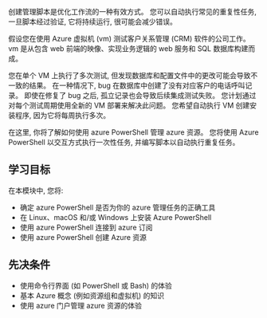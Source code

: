 创建管理脚本是优化工作流的一种有效方式。 您可以自动执行常见的重复性任务, 一旦脚本经过验证, 它将持续运行, 很可能会减少错误。

假设您在使用 Azure 虚拟机 (vm) 测试客户关系管理 (CRM) 软件的公司工作。 vm 是从包含 web 前端的映像、实现业务逻辑的 web 服务和 SQL 数据库构建而成。

您在单个 VM 上执行了多次测试, 但发现数据库和配置文件中的更改可能会导致不一致的结果。 在一种情况下, bug 在数据库中创建了没有对应客户的电话呼叫记录。 即使在修复了 bug 之后, 孤立记录也会导致后续集成测试失败。 您计划通过对每个测试周期使用全新的 VM 部署来解决此问题。 您希望自动执行 VM 创建安装程序, 因为它将每周执行多次。 

在这里, 你将了解如何使用 azure PowerShell 管理 azure 资源。 您将使用 Azure PowerShell 以交互方式执行一次性任务, 并编写脚本以自动执行重复任务。 

## <a name="learning-objectives"></a>学习目标
在本模块中, 您将:

- 确定 azure PowerShell 是否为你的 azure 管理任务的正确工具
- 在 Linux、macOS 和/或 Windows 上安装 Azure PowerShell
- 使用 azure PowerShell 连接到 azure 订阅
- 使用 azure PowerShell 创建 Azure 资源

## <a name="prerequisites"></a>先决条件

- 使用命令行界面 (如 PowerShell 或 Bash) 的体验
- 基本 Azure 概念 (例如资源组和虚拟机) 的知识
- 使用 azure 门户管理 azure 资源的体验
